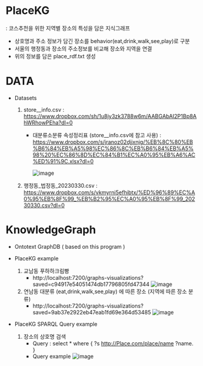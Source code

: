 # PlaceKG 
: 코스추천을 위한 지역별 장소의 특성을 담은 지식그래프
  - 상호명과 주소 정보가 담긴 장소를 behavior(eat,drink,walk,see,play)로 구분
  - 서울의 행정동과 장소의 주소정보를 비교해 장소와 지역을 연결
  - 위의 정보를 담은 place_rdf.txt 생성 
  
  # DATA 
  - Datasets
    1.  store__info.csv : https://www.dropbox.com/sh/1u8jy3zk3788w6m/AABGAbAI2P1Bp8AhWRhowPEha?dl=0
         - 대분류소분류 속성정리표 (store__info.csv에 참고 사용) : https://www.dropbox.com/s/jranoz02djjxnjg/%EB%8C%80%EB%B6%84%EB%A5%98%EC%86%8C%EB%B6%84%EB%A5%98%20%EC%86%8D%EC%84%B1%EC%A0%95%EB%A6%AC%ED%91%9C.xlsx?dl=0
         
            ![image](https://user-images.githubusercontent.com/84067454/237025186-8a1dd293-519d-48be-8362-d14ba200b8b8.png)

    2.  행정동_법정동_20230330.csv : https://www.dropbox.com/s/vkmyrni5efhibtx/%ED%96%89%EC%A0%95%EB%8F%99_%EB%B2%95%EC%A0%95%EB%8F%99_20230330.csv?dl=0
 
 # KnowledgeGraph
  - Ontotext GraphDB ( based on this program )
  - PlaceKG example
    1. 교남동 푸하하크림빵
        - http://localhost:7200/graphs-visualizations?saved=c94917e54051474db17796805fd47344
            ![image](https://github.com/seojungin/PlaceKG/assets/84067454/be11d83c-525a-4941-9a8c-99199567d7c1)
    2. 연남동 대분류 (eat,drink,walk,see,play) 에 따른 장소 (지역에 따른 장소 분류) 
        - http://localhost:7200/graphs-visualizations?saved=9ab37e2922eb47eab1fd69e364d53485
            ![image](https://github.com/seojungin/PlaceKG/assets/84067454/e96b8578-4790-41ff-b12d-cd3c8b93080e)

  - PlaceKG SPARQL Query example
    1. 장소의 상호명 검색 
        - Query : select * where { ?s <http://Place.com/place/name> ?name. } 
        - Query example
            ![image](https://github.com/seojungin/PlaceKG/assets/84067454/21c2b056-a9d8-43ae-afca-c4e36683637b)

